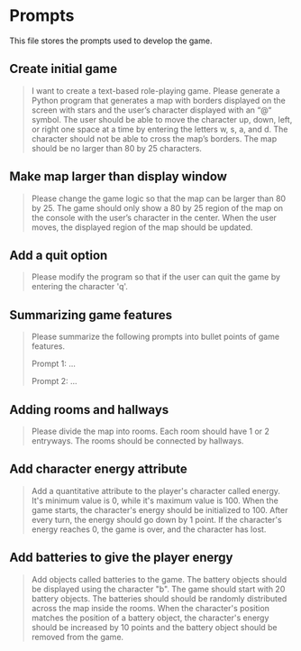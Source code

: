 # Prompts
This file stores the prompts used to develop the game.

## Create initial game

> I want to create a text-based role-playing game. Please generate a Python program that generates a map with borders displayed on the screen with stars and the user’s character displayed with an “@“ symbol. The user should be able to move the character up, down, left, or right one space at a time by entering the letters w, s, a, and d. The character should not be able to cross the map’s borders. The map should be no larger than 80 by 25 characters. 

## Make map larger than display window

> Please change the game logic so that the map can be larger than 80 by 25. The game should only show a 80 by 25 region of the map on the console with the user’s character in the center. When the user moves, the displayed region of the map should be updated. 

## Add a quit option

> Please modify the program so that if the user can quit the game by entering the character 'q'. 

## Summarizing game features

> Please summarize the following prompts into bullet points of game features. 
> 
> Prompt 1:
> ...
>
> Prompt 2:
> ...

## Adding rooms and hallways

> Please divide the map into rooms. Each room should have 1 or 2 entryways. The rooms should be connected by hallways.

## Add character energy attribute

> Add a quantitative attribute to the player's character called energy. It's minimum value is 0, while it's maximum value is 100. When the game starts, the character's energy should be initialized to 100. After every turn, the energy should go down by 1 point. If the character's energy reaches 0, the game is over, and the character has lost. 

## Add batteries to give the player energy

>  Add objects called batteries to the game. The battery objects should be displayed using the character "b". The game should start with 20 battery objects. The batteries should should be randomly distributed across the map inside the rooms. When the character's position matches the position of a battery object, the character's energy should be increased by 10 points and the battery object should be removed from the game. 
